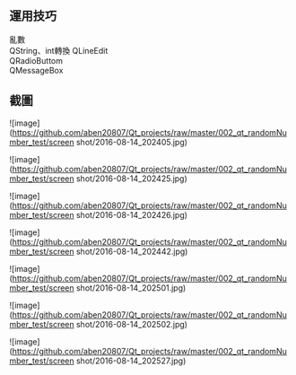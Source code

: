 ## 運用技巧
亂數  
QString、int轉換
QLineEdit  
QRadioButtom  
QMessageBox  

## 截圖
![image](https://github.com/aben20807/Qt_projects/raw/master/002_qt_randomNumber_test/screen shot/2016-08-14_202405.jpg)

![image](https://github.com/aben20807/Qt_projects/raw/master/002_qt_randomNumber_test/screen shot/2016-08-14_202425.jpg)

![image](https://github.com/aben20807/Qt_projects/raw/master/002_qt_randomNumber_test/screen shot/2016-08-14_202426.jpg)

![image](https://github.com/aben20807/Qt_projects/raw/master/002_qt_randomNumber_test/screen shot/2016-08-14_202442.jpg)

![image](https://github.com/aben20807/Qt_projects/raw/master/002_qt_randomNumber_test/screen shot/2016-08-14_202501.jpg)

![image](https://github.com/aben20807/Qt_projects/raw/master/002_qt_randomNumber_test/screen shot/2016-08-14_202502.jpg)

![image](https://github.com/aben20807/Qt_projects/raw/master/002_qt_randomNumber_test/screen shot/2016-08-14_202527.jpg)
